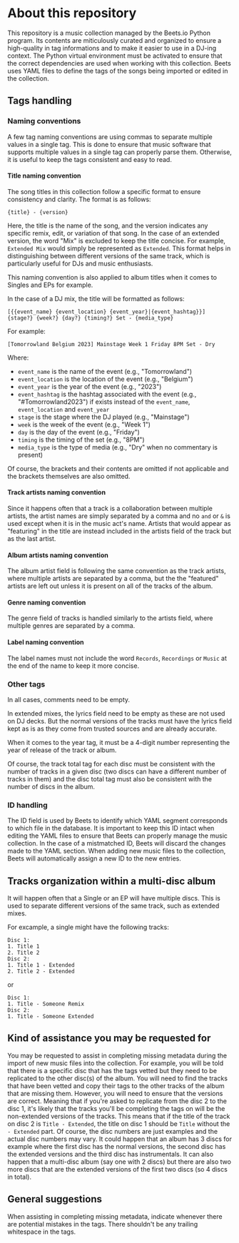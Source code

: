 # About this repository

This repository is a music collection managed by the Beets.io Python program.
Its contents are miticulously curated and organized to ensure a high-quality in tag informations and to make it easier to use in a DJ-ing context.
The Python virtual environment must be activated to ensure that the correct dependencies are used when working with this collection.
Beets uses YAML files to define the tags of the songs being imported or edited in the collection.

## Tags handling

### Naming conventions

A few tag naming conventions are using commas to separate multiple values in a single tag.
This is done to ensure that music software that supports multiple values in a single tag can properly parse them.
Otherwise, it is useful to keep the tags consistent and easy to read.

#### Title naming convention

The song titles in this collection follow a specific format to ensure consistency and clarity. The format is as follows:

```
{title} - {version}
```

Here, the title is the name of the song, and the version indicates any specific remix, edit, or variation of that song.
In the case of an extended version, the word "Mix" is excluded to keep the title concise. For example, `Extended Mix` would simply be represented as `Extended`.
This format helps in distinguishing between different versions of the same track, which is particularly useful for DJs and music enthusiasts.

This naming convention is also applied to album titles when it comes to Singles and EPs for example.

In the case of a DJ mix, the title will be formatted as follows:

```
[{{event_name} {event_location} {event_year}|{event_hashtag}}] {stage?} {week?} {day?} {timing?} Set - {media_type}
```

For example:

```
[Tomorrowland Belgium 2023] Mainstage Week 1 Friday 8PM Set - Dry
```

Where:

-   `event_name` is the name of the event (e.g., "Tomorrowland")
-   `event_location` is the location of the event (e.g., "Belgium")
-   `event_year` is the year of the event (e.g., "2023")
-   `event_hashtag` is the hashtag associated with the event (e.g., "#Tomorrowland2023") if exists instead of the `event_name`, `event_location` and `event_year`
-   `stage` is the stage where the DJ played (e.g., "Mainstage")
-   `week` is the week of the event (e.g., "Week 1")
-   `day` is the day of the event (e.g., "Friday")
-   `timing` is the timing of the set (e.g., "8PM")
-   `media_type` is the type of media (e.g., "Dry" when no commentary is present)

Of course, the brackets and their contents are omitted if not applicable and the brackets themselves are also omitted.

#### Track artists naming convention

Since it happens often that a track is a collaboration between multiple artists, the artist names are simply separated by a comma and no `and` or `&` is used except when it is in the music act's name.
Artists that would appear as "featuring" in the title are instead included in the artists field of the track but as the last artist.

#### Album artists naming convention

The album artist field is following the same convention as the track artists, where multiple artists are separated by a comma, but the the "featured" artists are left out unless it is present on all of the tracks of the album.

#### Genre naming convention

The genre field of tracks is handled similarly to the artists field, where multiple genres are separated by a comma.

#### Label naming convention

The label names must not include the word `Records`, `Recordings` or `Music` at the end of the name to keep it more concise.

### Other tags

In all cases, comments need to be empty.

In extended mixes, the lyrics field need to be empty as these are not used on DJ decks. But the normal versions of the tracks must have the lyrics field kept as is as they come from trusted sources and are already accurate.

When it comes to the year tag, it must be a 4-digit number representing the year of release of the track or album.

Of course, the track total tag for each disc must be consistent with the number of tracks in a given disc (two discs can have a different number of tracks in them) and the disc total tag must also be consistent with the number of discs in the album.

### ID handling

The ID field is used by Beets to identify which YAML segment corresponds to which file in the database.
It is important to keep this ID intact when editing the YAML files to ensure that Beets can properly manage the music collection.
In the case of a mistmatched ID, Beets will discard the changes made to the YAML section.
When adding new music files to the collection, Beets will automatically assign a new ID to the new entries.

## Tracks organization within a multi-disc album

It will happen often that a Single or an EP will have multiple discs.
This is used to separate different versions of the same track, such as extended mixes.

For excample, a single might have the following tracks:

```
Disc 1:
1. Title 1
2. Title 2
Disc 2:
1. Title 1 - Extended
2. Title 2 - Extended
```

or

```
Disc 1:
1. Title - Someone Remix
Disc 2:
1. Title - Someone Extended
```

## Kind of assistance you may be requested for

You may be requested to assist in completing missing metadata during the import of new music files into the collection.
For example, you will be told that there is a specific disc that has the tags vetted but they need to be replicated to the other disc(s) of the album.
You will need to find the tracks that have been vetted and copy their tags to the other tracks of the album that are missing them.
However, you will need to ensure that the versions are correct. Meaning that if you're asked to replicate from the disc 2 to the disc 1, it's likely that the tracks you'll be completing the tags on will be the non-extended versions of the tracks.
This means that if the title of the track on disc 2 is `Title - Extended`, the title on disc 1 should be `Title` without the `- Extended` part.
Of course, the disc numbers are just examples and the actual disc numbers may vary. It could happen that an album has 3 discs for example where the first disc has the normal versions, the second disc has the extended versions and the third disc has instrumentals.
It can also happen that a multi-disc album (say one with 2 discs) but there are also two more discs that are the extended versions of the first two discs (so 4 discs in total).

## General suggestions

When assisting in completing missing metadata, indicate whenever there are potential mistakes in the tags.
There shouldn't be any trailing whitespace in the tags.
